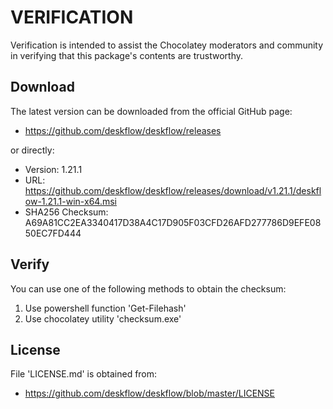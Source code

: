 # VERIFICATION
Verification is intended to assist the Chocolatey moderators and community in verifying that this package's contents are trustworthy.

## Download
The latest version can be downloaded from the official GitHub page:
- https://github.com/deskflow/deskflow/releases

or directly:
- Version: 1.21.1
- URL: https://github.com/deskflow/deskflow/releases/download/v1.21.1/deskflow-1.21.1-win-x64.msi
- SHA256 Checksum: A69A81CC2EA3340417D38A4C17D905F03CFD26AFD277786D9EFE0850EC7FD444

## Verify
You can use one of the following methods to obtain the checksum:
1. Use powershell function 'Get-Filehash'
2. Use chocolatey utility 'checksum.exe'


## License
File 'LICENSE.md' is obtained from:
- https://github.com/deskflow/deskflow/blob/master/LICENSE
